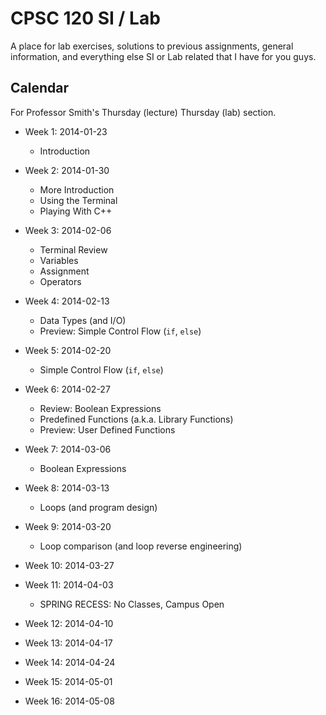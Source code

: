 # CPSC 120 SI / Lab

A place for lab exercises, solutions to previous assignments, general
information, and everything else SI or Lab related that I have for you guys.


## Calendar

For Professor Smith's Thursday (lecture) Thursday (lab) section.

- Week  1: 2014-01-23
    - Introduction

- Week  2: 2014-01-30
    - More Introduction
    - Using the Terminal
    - Playing With C++

- Week  3: 2014-02-06
    - Terminal Review
    - Variables
    - Assignment
    - Operators

- Week  4: 2014-02-13
    - Data Types (and I/O)
    - Preview: Simple Control Flow (`if`, `else`)

- Week  5: 2014-02-20
    - Simple Control Flow (`if`, `else`)

- Week  6: 2014-02-27
    - Review: Boolean Expressions
    - Predefined Functions (a.k.a. Library Functions)
    - Preview: User Defined Functions

- Week  7: 2014-03-06
    - Boolean Expressions

- Week  8: 2014-03-13
    - Loops (and program design)

- Week  9: 2014-03-20
    - Loop comparison (and loop reverse engineering)

- Week 10: 2014-03-27

- Week 11: 2014-04-03
    - SPRING RECESS: No Classes, Campus Open

- Week 12: 2014-04-10

- Week 13: 2014-04-17

- Week 14: 2014-04-24

- Week 15: 2014-05-01

- Week 16: 2014-05-08

